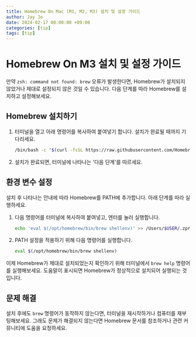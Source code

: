 ```yaml
---
title: Homebrew On Mac (M1, M2, M3) 설치 및 설정 가이드
author: Jay Jo
date: 2024-02-17 00:00:00 +09:00
categories: [tip]
tags: [tip]
---
```


# Homebrew On M3 설치 및 설정 가이드

만약 `zsh: command not found: brew` 오류가 발생한다면, Homebrew가 설치되지 않았거나 제대로 설정되지 않은 것일 수 있습니다. 다음 단계를 따라 Homebrew를 설치하고 설정해보세요.

## Homebrew 설치하기

1. 터미널을 열고 아래 명령어를 복사하여 붙여넣기 합니다. 설치가 완료될 때까지 기다리세요.

    ```sh
    /bin/bash -c "$(curl -fsSL https://raw.githubusercontent.com/Homebrew/install/HEAD/install.sh)"
    ```

2. 설치가 완료되면, 터미널에 나타나는 '다음 단계'를 따르세요.

## 환경 변수 설정

설치 후 나타나는 안내에 따라 Homebrew를 PATH에 추가합니다. 아래 단계를 따라 실행하세요.

1. 다음 명령어를 터미널에 복사하여 붙여넣고, 엔터를 눌러 실행합니다.

    ```sh
    echo 'eval $(/opt/homebrew/bin/brew shellenv)' >> /Users/$USER/.zprofile
    ```

2. PATH 설정을 적용하기 위해 다음 명령어를 실행합니다.

    ```sh
    eval $(/opt/homebrew/bin/brew shellenv)
    ```

이제 Homebrew가 제대로 설치되었는지 확인하기 위해 터미널에서 `brew help` 명령어를 실행해보세요. 도움말이 표시되면 Homebrew가 정상적으로 설치되어 실행되는 것입니다.

## 문제 해결

설치 후에도 `brew` 명령어가 동작하지 않는다면, 터미널을 재시작하거나 컴퓨터를 재부팅해보세요. 그래도 문제가 해결되지 않는다면 Homebrew 문서를 참조하거나 관련 커뮤니티에 도움을 요청하세요.
